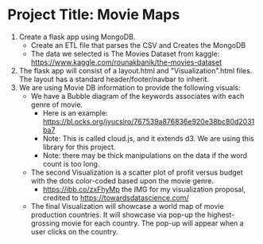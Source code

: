 # Project Title: Movie Maps

1. Create a flask app using MongoDB.
    * Create an ETL file that parses the CSV and Creates the MongoDB
    * The data we selected is The Movies Dataset from kaggle: <https://www.kaggle.com/rounakbanik/the-movies-dataset>
2. The flask app will consist of a layout.html and "Visualization".html files. The layout has a standard header/footer/navbar to inherit.
3. We are using Movie DB information to provide the following visuals:
    * We have a Bubble diagram of the keywords associates with each genre of movie.
        * Here is an example: <https://bl.ocks.org/jyucsiro/767539a876836e920e38bc80d2031ba7>
        * Note: This is called cloud.js, and it extends d3. We are using this library for this project.
        * Note: there may be thick manipulations on the data if the word count is too long.
    * The second Visualization is a scatter plot of profit versus budget with the dots color-coded based upon the movie genre.
        * <https://ibb.co/zxFhyMp> the IMG for my visualization proposal, credited to <https://towardsdatascience.com/>
    * The final Visualization will showcase a world map of movie production countries. It will showcase via pop-up the highest-grossing movie for each country. The pop-up will appear when a user clicks on  the country.
